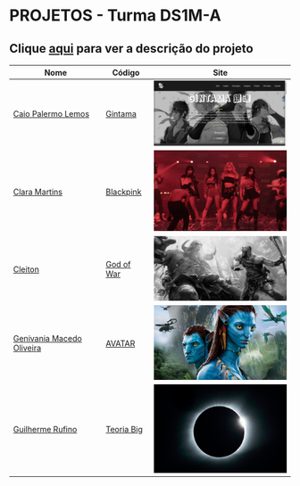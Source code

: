 # PROJETOS - Turma DS1M-A

## Clique [aqui](/) para ver a descrição do projeto

| Nome          | Código                        | Site                              |
| --------------| ------------------------------|-----------------------------------|
| [Caio Palermo Lemos](https://github.com/HasegawaTaizou)   |[Gintama](./caiopalermo/)      | [<img src="./caiopalermo/screenshot.PNG" width="300">](https://fernandoleonid.github.io/one-page-2022/ds1m-a/caiopalermo)|
| [Clara Martins](https://github.com/) |[Blackpink](./Claramartins/)     | [<img src="./claramartins/img/blackground.png" width="300">](https://fernandoleonid.github.io/one-page-2022/ds1m-a/claramartins/)|
| [Cleiton](https://github.com/Cleiton-beep) |[God of War](./cleiton/)     | [<img src="./cleiton/img/background2.png" width="300">](https://fernandoleonid.github.io/one-page-2022/ds1m-a/cleiton/)|
| [Genivania Macedo Oliveira](https://github.com/Genivania) |[AVATAR](./genivania/)     | [<img src="./genivania/img/Avatar-youtube%201.png" width="300">](https://fernandoleonid.github.io/one-page-2022/ds1m-a/genivania/)|
| [Guilherme Rufino](https://github.com/) |[Teoria Big](./Guilherme-Rufino/)     | [<img src="./Guilherme-Rufino/img/background_home.jpg" width="300">](https://fernandoleonid.github.io/one-page-2022/ds1m-a/Guilherme-Rufino/)|